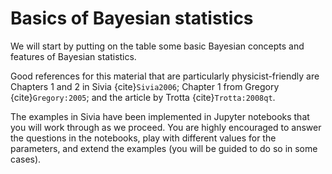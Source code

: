# Basics of Bayesian statistics

We will start by putting on the table some basic Bayesian concepts and features of Bayesian statistics.

Good references for this material that are particularly physicist-friendly are Chapters 1 and 2 in Sivia {cite}`Sivia2006`; Chapter 1 from Gregory {cite}`Gregory:2005`; and the article by Trotta {cite}`Trotta:2008qt`.

The examples in Sivia have been implemented in Jupyter notebooks that you will work through as we proceed. You are highly encouraged to answer the questions in the notebooks, play with different values for the parameters, and extend the examples (you will be guided to do so in some cases).
